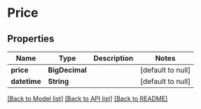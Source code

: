 # Price
## Properties

| Name | Type | Description | Notes |
|------------ | ------------- | ------------- | -------------|
| **price** | **BigDecimal** |  | [default to null] |
| **datetime** | **String** |  | [default to null] |

[[Back to Model list]](../README.md#documentation-for-models) [[Back to API list]](../README.md#documentation-for-api-endpoints) [[Back to README]](../README.md)

